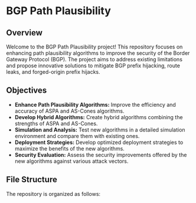 # BGP Path Plausibility

## Overview
Welcome to the BGP Path Plausibility project! This repository focuses on enhancing path plausibility algorithms to improve the security of the Border Gateway Protocol (BGP). The project aims to address existing limitations and propose innovative solutions to mitigate BGP prefix hijacking, route leaks, and forged-origin prefix hijacks.

## Objectives
- **Enhance Path Plausibility Algorithms:** Improve the efficiency and accuracy of ASPA and AS-Cones algorithms.
- **Develop Hybrid Algorithms:** Create hybrid algorithms combining the strengths of ASPA and AS-Cones.
- **Simulation and Analysis:** Test new algorithms in a detailed simulation environment and compare them with existing ones.
- **Deployment Strategies:** Develop optimized deployment strategies to maximize the benefits of the new algorithms.
- **Security Evaluation:** Assess the security improvements offered by the new algorithms against various attack vectors.

## File Structure
The repository is organized as follows:

